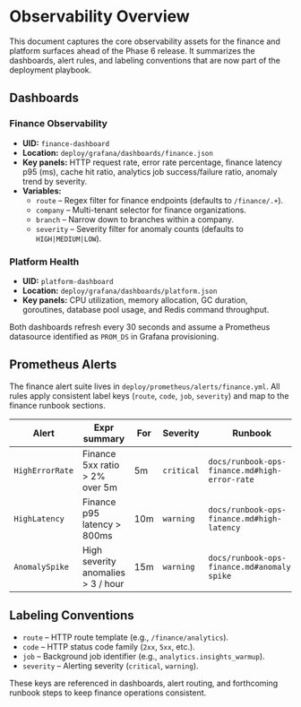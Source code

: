 # Observability Overview

This document captures the core observability assets for the finance and platform surfaces ahead of the Phase 6 release. It summarizes the dashboards, alert rules, and labeling conventions that are now part of the deployment playbook.

## Dashboards

### Finance Observability

* **UID:** `finance-dashboard`
* **Location:** `deploy/grafana/dashboards/finance.json`
* **Key panels:** HTTP request rate, error rate percentage, finance latency p95 (ms), cache hit ratio, analytics job success/failure ratio, anomaly trend by severity.
* **Variables:**
  * `route` – Regex filter for finance endpoints (defaults to `/finance/.+`).
  * `company` – Multi-tenant selector for finance organizations.
  * `branch` – Narrow down to branches within a company.
  * `severity` – Severity filter for anomaly counts (defaults to `HIGH|MEDIUM|LOW`).

### Platform Health

* **UID:** `platform-dashboard`
* **Location:** `deploy/grafana/dashboards/platform.json`
* **Key panels:** CPU utilization, memory allocation, GC duration, goroutines, database pool usage, and Redis command throughput.

Both dashboards refresh every 30 seconds and assume a Prometheus datasource identified as `PROM_DS` in Grafana provisioning.

## Prometheus Alerts

The finance alert suite lives in `deploy/prometheus/alerts/finance.yml`. All rules apply consistent label keys (`route`, `code`, `job`, `severity`) and map to the finance runbook sections.

| Alert | Expr summary | For | Severity | Runbook |
| --- | --- | --- | --- | --- |
| `HighErrorRate` | Finance 5xx ratio > 2% over 5m | 5m | `critical` | `docs/runbook-ops-finance.md#high-error-rate` |
| `HighLatency` | Finance p95 latency > 800ms | 10m | `warning` | `docs/runbook-ops-finance.md#high-latency` |
| `AnomalySpike` | High severity anomalies > 3 / hour | 15m | `warning` | `docs/runbook-ops-finance.md#anomaly-spike` |

## Labeling Conventions

* `route` – HTTP route template (e.g., `/finance/analytics`).
* `code` – HTTP status code family (`2xx`, `5xx`, etc.).
* `job` – Background job identifier (e.g., `analytics.insights_warmup`).
* `severity` – Alerting severity (`critical`, `warning`).

These keys are referenced in dashboards, alert routing, and forthcoming runbook steps to keep finance operations consistent.
